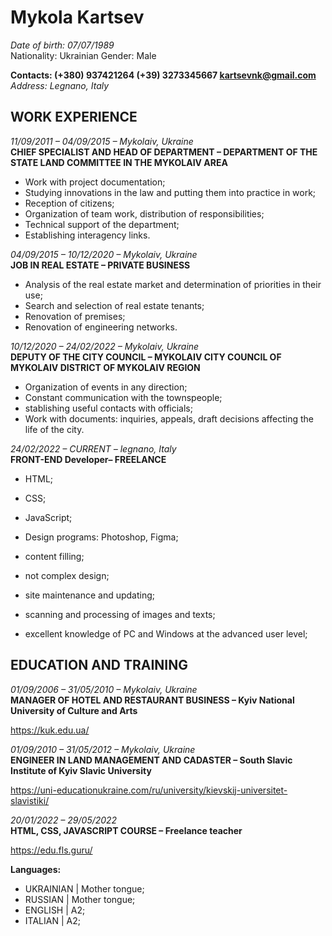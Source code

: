 # Mykola Kartsev
*Date of birth: 07/07/1989*\
Nationality: Ukrainian Gender: Male

**Contacts: (+380) 937421264 (+39) 3273345667 kartsevnk@gmail.com**\
*Address: Legnano, Italy*

## WORK EXPERIENCE
*11/09/2011 – 04/09/2015 – Mykolaiv, Ukraine*\
**СHIEF SPECIALIST AND HEAD OF DEPARTMENT – DEPARTMENT OF THE STATE LAND COMMITTEE IN THE MYKOLAIV AREA**

- Work with project documentation;
- Studying innovations in the law and putting them into practice in work;
- Reception of citizens;
- Organization of team work, distribution of responsibilities;
- Technical support of the department;
- Establishing interagency links.

*04/09/2015 – 10/12/2020 – Mykolaiv, Ukraine*\
**JOB IN REAL ESTATE – PRIVATE BUSINESS**

- Analysis of the real estate market and determination of priorities in their use;
- Search and selection of real estate tenants;
- Renovation of premises;
- Renovation of engineering networks.

*10/12/2020 – 24/02/2022 – Mykolaiv, Ukraine*\
**DEPUTY OF THE CITY COUNCIL – MYKOLAIV CITY COUNCIL OF MYKOLAIV DISTRICT OF MYKOLAIV REGION**

- Organization of events in any direction;
- Constant communication with the townspeople;
- stablishing useful contacts with officials;
- Work with documents: inquiries, appeals, draft decisions affecting the life of the city.

*24/02/2022 – CURRENT – legnano, Italy*\
**FRONT-END Developer– FREELANCE**

- HTML;
- CSS;
- JavaScript;

- Design programs: Photoshop, Figma;
- content filling;
- not complex design;
- site maintenance and updating;
- scanning and processing of images and texts;
- excellent knowledge of PC and Windows at the advanced user level;


## EDUCATION AND TRAINING
*01/09/2006 – 31/05/2010 – Mykolaiv, Ukraine*\
**MANAGER OF HOTEL AND RESTAURANT BUSINESS – Kyiv National University of Culture and Arts**

https://kuk.edu.ua/

*01/09/2010 – 31/05/2012 – Mykolaiv, Ukraine*
**\
ENGINEER IN LAND MANAGEMENT AND CADASTER – South Slavic Institute of Kyiv Slavic University**

https://uni-educationukraine.com/ru/university/kievskij-universitet-slavistiki/

*20/01/2022 – 29/05/2022*\
**HTML, CSS, JAVASCRIPT COURSE – Freelance teacher**

https://edu.fls.guru/

**Languages:**
- UKRAINIAN | Mother tongue;
- RUSSIAN | Mother tongue;
- ENGLISH | A2;
- ITALIAN | A2;
